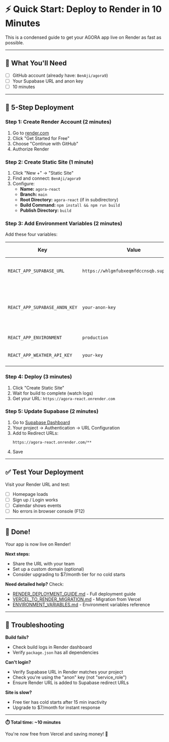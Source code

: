 # ⚡ Quick Start: Deploy to Render in 10 Minutes

This is a condensed guide to get your AGORA app live on Render as fast as possible.

---

## 🎯 What You'll Need

- [ ] GitHub account (already have: `BenAji/agora9`)
- [ ] Your Supabase URL and anon key
- [ ] 10 minutes

---

## 🚀 5-Step Deployment

### Step 1: Create Render Account (2 minutes)

1. Go to [render.com](https://render.com)
2. Click "Get Started for Free"
3. Choose "Continue with GitHub"
4. Authorize Render

### Step 2: Create Static Site (1 minute)

1. Click "New +" → "Static Site"
2. Find and connect: `BenAji/agora9`
3. Configure:
   - **Name:** `agora-react`
   - **Branch:** `main`
   - **Root Directory:** `agora-react` (if in subdirectory)
   - **Build Command:** `npm install && npm run build`
   - **Publish Directory:** `build`

### Step 3: Add Environment Variables (2 minutes)

Add these four variables:

| Key | Value | Where to get it |
|-----|-------|-----------------|
| `REACT_APP_SUPABASE_URL` | `https://whlgmfubxeqmfdccnsqb.supabase.co` | Supabase → Settings → API |
| `REACT_APP_SUPABASE_ANON_KEY` | `your-anon-key` | Supabase → Settings → API (use "anon" key) |
| `REACT_APP_ENVIRONMENT` | `production` | Type manually |
| `REACT_APP_WEATHER_API_KEY` | `your-key` | Optional - skip if not using |

### Step 4: Deploy (3 minutes)

1. Click "Create Static Site"
2. Wait for build to complete (watch logs)
3. Get your URL: `https://agora-react.onrender.com`

### Step 5: Update Supabase (2 minutes)

1. Go to [Supabase Dashboard](https://app.supabase.com)
2. Your project → Authentication → URL Configuration
3. Add to Redirect URLs:
   ```
   https://agora-react.onrender.com/**
   ```
4. Save

---

## ✅ Test Your Deployment

Visit your Render URL and test:
- [ ] Homepage loads
- [ ] Sign up / Login works
- [ ] Calendar shows events
- [ ] No errors in browser console (F12)

---

## 🎉 Done!

Your app is now live on Render!

**Next steps:**
- Share the URL with your team
- Set up a custom domain (optional)
- Consider upgrading to $7/month tier for no cold starts

**Need detailed help?** Check:
- [RENDER_DEPLOYMENT_GUIDE.md](RENDER_DEPLOYMENT_GUIDE.md) - Full deployment guide
- [VERCEL_TO_RENDER_MIGRATION.md](VERCEL_TO_RENDER_MIGRATION.md) - Migration from Vercel
- [ENVIRONMENT_VARIABLES.md](ENVIRONMENT_VARIABLES.md) - Environment variables reference

---

## 🚨 Troubleshooting

**Build fails?**
- Check build logs in Render dashboard
- Verify `package.json` has all dependencies

**Can't login?**
- Verify Supabase URL in Render matches your project
- Check you're using the "anon" key (not "service_role")
- Ensure Render URL is added to Supabase redirect URLs

**Site is slow?**
- Free tier has cold starts after 15 min inactivity
- Upgrade to $7/month for instant response

---

**⏱️ Total time: ~10 minutes**

You're now free from Vercel and saving money! 🎊


